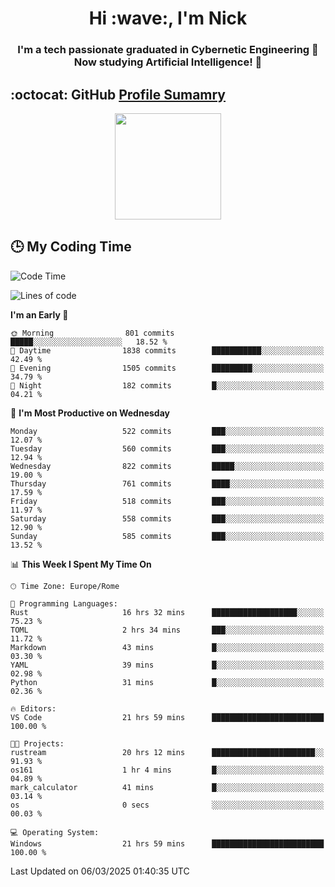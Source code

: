 <h1 align="center">Hi :wave:, I'm Nick</h1>

<h3 align="center">I'm a tech passionate graduated in Cybernetic Engineering 🤖<br>
Now studying Artificial Intelligence! 🧠</h3>


## :octocat: GitHub <a href="https://github.com/vn7n24fzkq/github-profile-summary-cards">Profile Sumamry</a>

<p align="center">
   <img style="height:170px;display:inline-block"  src="http://github-profile-summary-cards.vercel.app/api/cards/profile-details?username=CodeClimberNT&theme=github_dark" />
<!--    <img style="height:170px;display:inline-block"  src="http://github-profile-summary-cards.vercel.app/api/cards/repos-per-language?username=CodeClimberNT&theme=github_dark&exclude=" /> -->
</p>

 ## :clock3: My Coding Time 
 
<!--START_SECTION:waka-->
![Code Time](http://img.shields.io/badge/Code%20Time-495%20hrs%2037%20mins-blue)

![Lines of code](https://img.shields.io/badge/From%20Hello%20World%20I%27ve%20Written-4.5%20million%20lines%20of%20code-blue)

**I'm an Early 🐤** 

```text
🌞 Morning                801 commits         █████░░░░░░░░░░░░░░░░░░░░   18.52 % 
🌆 Daytime                1838 commits        ███████████░░░░░░░░░░░░░░   42.49 % 
🌃 Evening                1505 commits        █████████░░░░░░░░░░░░░░░░   34.79 % 
🌙 Night                  182 commits         █░░░░░░░░░░░░░░░░░░░░░░░░   04.21 % 
```
📅 **I'm Most Productive on Wednesday** 

```text
Monday                   522 commits         ███░░░░░░░░░░░░░░░░░░░░░░   12.07 % 
Tuesday                  560 commits         ███░░░░░░░░░░░░░░░░░░░░░░   12.94 % 
Wednesday                822 commits         █████░░░░░░░░░░░░░░░░░░░░   19.00 % 
Thursday                 761 commits         ████░░░░░░░░░░░░░░░░░░░░░   17.59 % 
Friday                   518 commits         ███░░░░░░░░░░░░░░░░░░░░░░   11.97 % 
Saturday                 558 commits         ███░░░░░░░░░░░░░░░░░░░░░░   12.90 % 
Sunday                   585 commits         ███░░░░░░░░░░░░░░░░░░░░░░   13.52 % 
```


📊 **This Week I Spent My Time On** 

```text
🕑︎ Time Zone: Europe/Rome

💬 Programming Languages: 
Rust                     16 hrs 32 mins      ███████████████████░░░░░░   75.23 % 
TOML                     2 hrs 34 mins       ███░░░░░░░░░░░░░░░░░░░░░░   11.72 % 
Markdown                 43 mins             █░░░░░░░░░░░░░░░░░░░░░░░░   03.30 % 
YAML                     39 mins             █░░░░░░░░░░░░░░░░░░░░░░░░   02.98 % 
Python                   31 mins             █░░░░░░░░░░░░░░░░░░░░░░░░   02.36 % 

🔥 Editors: 
VS Code                  21 hrs 59 mins      █████████████████████████   100.00 % 

🐱‍💻 Projects: 
rustream                 20 hrs 12 mins      ███████████████████████░░   91.93 % 
os161                    1 hr 4 mins         █░░░░░░░░░░░░░░░░░░░░░░░░   04.89 % 
mark_calculator          41 mins             █░░░░░░░░░░░░░░░░░░░░░░░░   03.14 % 
os                       0 secs              ░░░░░░░░░░░░░░░░░░░░░░░░░   00.03 % 

💻 Operating System: 
Windows                  21 hrs 59 mins      █████████████████████████   100.00 % 
```


 Last Updated on 06/03/2025 01:40:35 UTC
<!--END_SECTION:waka-->

